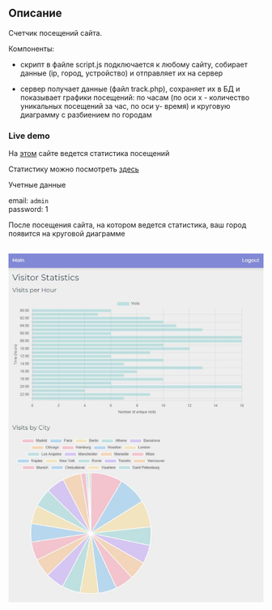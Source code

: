 ## Описание

Счетчик посещений сайта. 

Компоненты:

- скрипт в файле script.js подключается к любому сайту, собирает данные (ip, город, устройство) и отправляет их на сервер

- сервер получает данные (файл track.php), сохраняет их в БД и показывает графики посещений: по часам (по оси х - количество уникальных посещений за час, по оси y- время) и круговую диаграмму с разбиением по городам


### Live demo

На [этом](http://84.38.180.229:124) сайте ведется статистика посещений  

Статистику можно посмотреть [здесь](http://84.38.180.229:125)  

Учетные данные

email: `admin`  
password: 1


После посещения сайта, на котором ведется статистика, ваш город появится на круговой диаграмме
<br>
<br>

![screen](screen.jpg)

